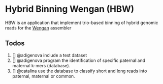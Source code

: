 # Hybrid Binning Wengan (HBW)

HBW is an application that implement trio-based binning of hybrid genomic reads for the [Wengan](https://github.com/adigenova/wengan) assembler


## Todos 
1. [] @adigenova include a test dataset
2. [] @adigenova program the identification of specific paternal and maternal k-mers (database).
3. [] @catalina use the database to classify short and long reads into paternal, maternal or common.


